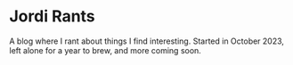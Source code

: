 
# Jordi Rants

A blog where I rant about things I find interesting. Started in October 2023, left alone for a year to brew, and more coming soon. 
